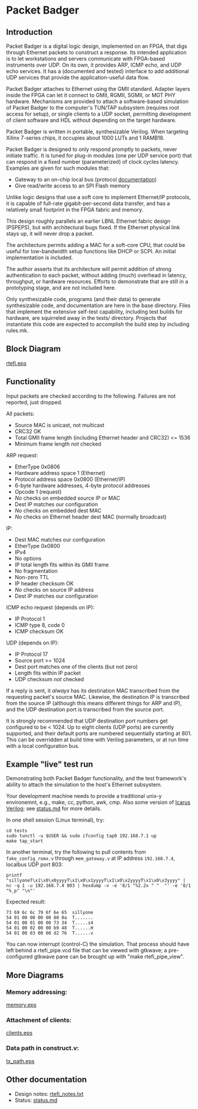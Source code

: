 # Packet Badger

## Introduction

Packet Badger is a digital logic design, implemented on an FPGA, that
digs through Ethernet packets to construct a response.  Its intended
application is to let workstations and servers communicate with FPGA-based
instruments over UDP.  On its own, it provides ARP, ICMP echo, and UDP echo
services.  It has a (documented and tested) interface to add additional
UDP services that provide the application-useful data flow.

Packet Badger attaches to Ethernet using the GMII standard.  Adapter layers
inside the FPGA can let it connect to GMII, RGMII, SGMII, or MGT PHY hardware.
Mechanisms are provided to attach a software-based simulation of Packet Badger
to the computer's TUN/TAP subsystem (requires root access for setup),
or single clients to a UDP socket, permitting development of client software
and HDL without depending on the target hardware.

Packet Badger is written in portable, synthesizable Verilog.  When targeting
Xilinx 7-series chips, it occupies about 1000 LUTs and 1 RAMB18.

Packet Badger is designed to only respond promptly to packets, never initiate
traffic.  It is tuned for plug-in modules (one per UDP service port) that can
respond in a fixed number (parameterized) of clock cycles latency.  Examples
are given for such modules that:

* Gateway to an on-chip local bus (protocol [documentation](mem_gate.md))
* Give read/write access to an SPI Flash memory

Unlike logic designs that use a soft core to implement Ethernet/IP protocols,
it is capable of full-rate gigabit-per-second data transfer, and has a
relatively small footprint in the FPGA fabric and memory.

This design roughly parallels an earlier LBNL Ethernet fabric design
(PSPEPS), but with architectural bugs fixed.  If the Ethernet physical
link stays up, it will never drop a packet.

The architecture permits adding a MAC for a soft-core CPU, that could be
useful for low-bandwidth setup functions like DHCP or SCPI.  An initial
implementation is included.

The author asserts that its architecture will permit addition of strong
authentication to each packet, without adding (much) overhead in latency,
throughput, or hardware resources.  Efforts to demonstrate that are still
in a prototyping stage, and are not included here.

Only synthesizable code, programs (and their data) to generate synthesizable
code, and documentation are here in the base directory.  Files that implement
the extensive self-test capability, including test builds for hardware, are
squirreled away in the tests/ directory.  Projects that instantiate this
code are expected to accomplish the build step by including rules.mk.

## Block Diagram

[rtefi.eps](rtefi.eps)

## Functionality

Input packets are checked according to the following.
Failures are not reported, just dropped.

All packets:

* Source MAC is unicast, not multicast
* CRC32 OK
* Total GMII frame length (including Ethernet header and CRC32) <= 1536
* Minimum frame length _not_ checked

ARP request:

* EtherType 0x0806
* Hardware address space 1 (Ethernet)
* Protocol address space 0x0800 (Ethernet/IP)
* 6-byte hardware addresses, 4-byte protocol addresses
* Opcode 1 (request)
* _No_ checks on embedded source IP or MAC
* Dest IP matches our configuration
* _No_ checks on embedded dest MAC
* _No_ checks on Ethernet header dest MAC (normally broadcast)

IP:

* Dest MAC matches our configuration
* EtherType 0x0800
* IPv4
* No options
* IP total length fits within its GMII frame
* No fragmentation
* Non-zero TTL
* IP header checksum OK
* _No_ checks on source IP address
* Dest IP matches our configuration

ICMP echo request (depends on IP):

* IP Protocol 1
* ICMP type 8, code 0
* ICMP checksum OK

UDP (depends on IP):

* IP Protocol 17
* Source port >= 1024
* Dest port matches one of the clients (but not zero)
* Length fits within IP packet
* UDP checksum _not_ checked

If a reply is sent, it _always_ has its destination MAC transcribed
from the requesting packet's source MAC.  Likewise, the destination IP
is transcribed from the source IP (although this means different things
for ARP and IP), and the UDP destination port is transcribed from the
source port.

It is strongly recommended that UDP destination port numbers get configured
to be < 1024.  Up to eight clients (UDP ports) are currently supported,
and their default ports are numbered sequentially starting at 801.
This can be overridden at build time with Verilog parameters, or
at run time with a local configuration bus.

## Example "live" test run

Demonstrating both Packet Badger functionality, and the test framework's
ability to attach the simulation to the host's Ethernet subsystem.

Your development machine needs to provide a traditional unix-y environemnt,
e.g., make, cc, python, awk, cmp.  Also some version of [Icarus Verilog](http://iverilog.icarus.com/); see [status.md](status.md) for more details.

In one shell session (Linux terminal), try:

    cd tests
    sudo tunctl -u $USER && sudo ifconfig tap0 192.168.7.1 up
    make tap_start

In another terminal, try the following to pull contents from `fake_config_romx.v`
through `mem_gateway.v` at IP address `192.168.7.4`, localbus UDP port 803:

    printf "sillyoneT\x1\x0\x0yyyyT\x1\x0\x1yyyyT\x1\x0\x2yyyyT\x1\x0\x3yyyy" | nc -q 1 -u 192.168.7.4 803 | hexdump -v -e '8/1 "%2.2x " "  "' -e '8/1 "%_p" "\n"'

Expected result:

    73 69 6c 6c 79 6f 6e 65  sillyone
    54 01 00 00 00 00 80 0a  T.......
    54 01 00 01 00 00 73 34  T.....s4
    54 01 00 02 00 00 b9 48  T......H
    54 01 00 03 00 00 d2 76  T......v

You can now interrupt (control-C) the simulation.  That process should
have left behind a rtefi_pipe.vcd file that can be viewed with gtkwave;
a pre-configured gtkwave pane can be brought up with "make rtefi_pipe_view".

## More Diagrams

### Memory addressing:
[memory.eps](memory.eps)

### Attachment of clients:
[clients.eps](clients.eps)

### Data path in construct.v:
[tx_path.eps](tx_path.eps)

## Other documentation

* Design notes: [rtefi_notes.txt](rtefi_notes.txt)
* Status: [status.md](status.md)
